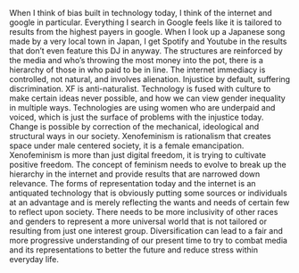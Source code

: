 When I think of bias built in technology today, I think of the internet and google in particular. Everything I search in Google feels like it is tailored to results from the highest payers in google. When I look up a Japanese song made by a very local town in Japan, I get Spotify and Youtube in the results that don’t even feature this DJ in anyway. The structures are reinforced by the media and who’s throwing the most money into the pot, there is a hierarchy of those in who paid to be in line. The internet immediacy is controlled, not natural, and involves alienation. Injustice by default, suffering discrimination. XF is anti-naturalist. Technology is fused with culture to make certain ideas never possible, and how we can view gender inequality in multiple ways. Technologies are using women who are underpaid and voiced, which is just the surface of problems with the injustice today. Change is possible by correction of the mechanical, ideological and structural ways in our society. Xenofeminism is rationalism that creates space under male centered society, it is a female emancipation. Xenofeminism is more than just digital freedom,  it is trying to cultivate positive freedom. The concept of feminism needs to evolve to break up the hierarchy in the internet and provide results that are narrowed down relevance. The forms of representation today and the internet is an antiquated technology that is obviously putting some sources or individuals at an advantage and is merely reflecting the wants and needs of certain few to reflect upon society. There needs to be more inclusivity of other races and genders to represent a more universal world that is not tailored or resulting from just one interest group. Diversification can lead to a fair and more progressive understanding of our present time to try to combat media and its representations to better the future and reduce stress within everyday life.
